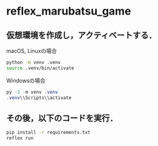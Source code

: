 # reflex_marubatsu_game

## 仮想環境を作成し，アクティベートする．

macOS, Linuxの場合

```bash
python -m venv .venv
source .venv/bin/activate
```

Windowsの場合

```powershell
py -3 -m venv .venv
.venv\\Scripts\\activate
```

## その後，以下のコードを実行．

```bash
pip install -r requirements.txt
reflex run
```
